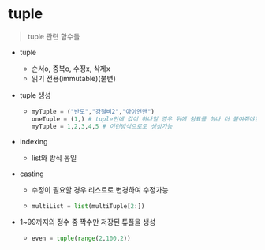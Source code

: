 # tuple

> tuple 관련 함수들 



- tuple
  - 순서o, 중복o, 수정x, 삭제x 
  - 읽기 전용(immutable)(불변)

- tuple 생성

  - ```python
    myTuple = ("반도","강철비2","아이언맨")
    oneTuple = (1,) # tuple안에 값이 하나일 경우 뒤에 쉼표를 하나 더 붙여줘야함
    myTuple = 1,2,3,4,5 # 이런방식으로도 생성가능
    ```

- indexing

  - list와 방식 동일

- casting 

  - 수정이 필요할 경우 리스트로 변경하여 수정가능

  - ```python
    multiList = list(multiTuple[2:])
    ```

- 1~99까지의 정수 중 짝수만 저장된 튜플을 생성

  - ```python 
    even = tuple(range(2,100,2))
    ```